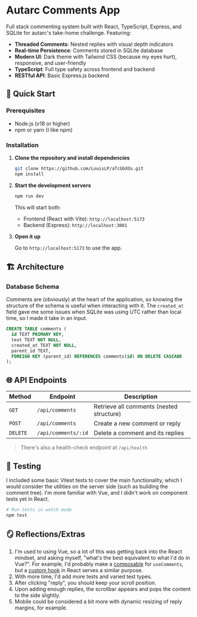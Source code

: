 # Autarc Comments App

Full stack commenting system built with React, TypeScript, Express, and SQLite for autarc's take-home challenge. Featuring:

- **Threaded Comments**: Nested replies with visual depth indicators
- **Real-time Persistence**: Comments stored in SQLite database
- **Modern UI**: Dark theme with Tailwind CSS (because my eyes hurt), responsive, and user-friendly
- **TypeScript**: Full type safety across frontend and backend
- **RESTful API**: Basic Express.js backend

## 🚀 Quick Start

### Prerequisites

- Node.js (v18 or higher)
- npm or yarn (I like npm)

### Installation

1. **Clone the repository and install dependencies**

   ```bash
   git clone https://github.com/LouisLP/aTcGbXOs.git
   npm install
   ```

2. **Start the development servers**

   ```bash
   npm run dev
   ```

   This will start both:
   - Frontend (React with Vite): `http://localhost:5173`
   - Backend (Express): `http://localhost:3001`

3. **Open it up**

   Go to `http://localhost:5173` to use the app.

## 🏗 Architecture

### Database Schema

Comments are (obviously) at the heart of the application, so knowing the structure of the schema is useful when interacting with it. The `created_at` field gave me some issues when SQLite was using UTC rather than local time, so I made it take in an input.

```sql
CREATE TABLE comments (
  id TEXT PRIMARY KEY,
  text TEXT NOT NULL,
  created_at TEXT NOT NULL,
  parent_id TEXT,
  FOREIGN KEY (parent_id) REFERENCES comments(id) ON DELETE CASCADE
);
```

## 🌐 API Endpoints

| Method   | Endpoint            | Description                              |
| -------- | ------------------- | ---------------------------------------- |
| `GET`    | `/api/comments`     | Retrieve all comments (nested structure) |
| `POST`   | `/api/comments`     | Create a new comment or reply            |
| `DELETE` | `/api/comments/:id` | Delete a comment and its replies         |

> There's also a health-check endpoint at `/api/health`

## 🧪 Testing

I included some basic Vitest tests to cover the main functionality, which I would consider the utilities on the server side (such as building the comment tree). I'm more familiar with Vue, and I didn't work on component tests yet in React.

```bash
# Run tests in watch mode
npm test
```

## 🪞 Reflections/Extras

1. I'm used to using Vue, so a lot of this was getting back into the React mindset, and asking myself, "what's the best equivalent to what I'd do in Vue?". For example, I'd probably make a [composable](https://vuejs.org/guide/reusability/composables) for `useComments`, but a [custom hook](https://react.dev/learn/reusing-logic-with-custom-hooks) in React serves a similar purpose.
2. With more time, I'd add more tests and varied test types.
3. After clicking "reply", you should keep your scroll position.
4. Upon adding enough replies, the scrollbar appears and pops the content to the side slightly.
5. Mobile could be considered a bit more with dynamic resizing of reply margins, for example.
